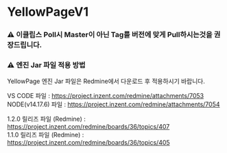 # YellowPageV1

### <span class="github-emoji" style="background-image: url(https://github.githubassets.com/images/icons/emoji/unicode/26a0.png?v8)" data-src="https://github.githubassets.com/images/icons/emoji/unicode/26a0.png?v8">⚠</span> **이클립스 Poll시 Master이 아닌 Tag를 버전에 맞게 Pull하시는것을 권장드립니다.** </br>

### <span class="github-emoji" style="background-image: url(https://github.githubassets.com/images/icons/emoji/unicode/26a0.png?v8)" data-src="https://github.githubassets.com/images/icons/emoji/unicode/26a0.png?v8">⚠</span> **엔진 Jar 파일 적용 방법** </br>
YellowPage 엔진 Jar 파일은 Redmine에서 다운로드 후 적용하시기 바랍니다.</br>

VS CODE 파일 : https://project.inzent.com/redmine/attachments/7053 </br>
NODE(v14.17.6) 파일 : https://project.inzent.com/redmine/attachments/7054 </br>

1.2.0 릴리즈 파일 (Redmine) : https://project.inzent.com/redmine/boards/36/topics/407 </br>
1.1.0 릴리즈 파일 (Redmine) : https://project.inzent.com/redmine/boards/36/topics/405 </br>
